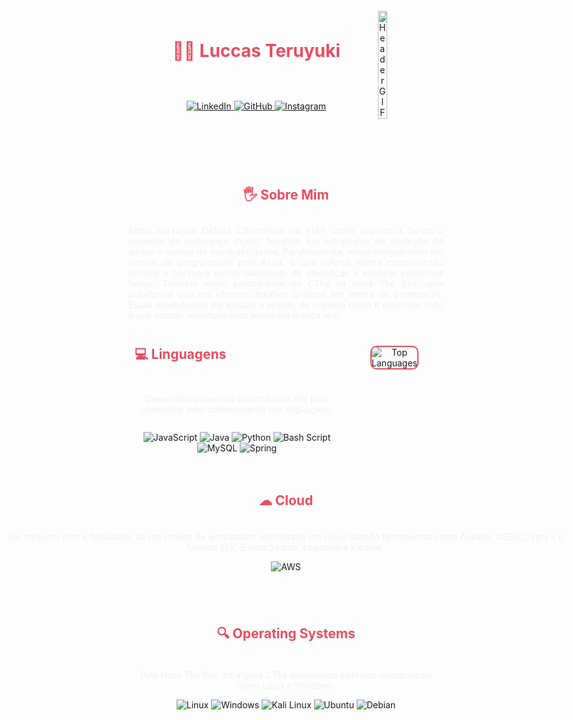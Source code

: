 <header align="center" style="display: flex; flex-direction: row-reverse; align-items: center; justify-content: center;">
  <div>
    <img src="https://i.giphy.com/media/v1.Y2lkPTc5MGI3NjExNmJ2b2R3bWpidnd0MnZwM2xmMGlvOWRsZWloMDBrYzdoN2NodDZibCZlcD12MV9pbnRlcm5hbF9naWZfYnlfaWQmY3Q9Zw/YbXLZ6dymH758xSEbM/giphy.gif" width="40%" alt="Header GIF"/>
  </div>
  <div style="display: flex; flex-direction: column">
    <div>
      <h1 style="padding: 20px; color: #E94D5F;"> 🕵️‍♀️ Luccas Teruyuki </h1>
    </div>
    <div style="padding: 10px">
      <p>
        <a href="https://www.linkedin.com/in/luccas-kobayashi/">
          <img src="https://img.shields.io/badge/LinkedIn-0077B5?style=for-the-badge&logo=linkedin&logoColor=white" alt="LinkedIn">
        </a>
        <a href="https://github.com/luccastk">
          <img src="https://img.shields.io/badge/GitHub-100000?style=for-the-badge&logo=github&logoColor=white" alt="GitHub">
        </a>
        <a href="https://www.instagram.com/luccastk/">
          <img src="https://img.shields.io/badge/-Instagram-%23E4405F?style=for-the-badge&logo=instagram&logoColor=white" alt="Instagram">
        </a>
      </p>
      </div>
    </div>
</header>
<div>
  <main align="center" style="display: flex; flex-direction: column; align-items: center; justify-content: center;">
    <div style="max-width: 1200px;">
      <h2 style="padding: 10px; color: #E94D5F;">🖐 Sobre Mim</h2>
      <p style="margin: auto; text-align: justify; color: #f0f0f0;">
        Estou cursando Defesa Cibernética na FIAP, onde exploro a fundo o universo da segurança digital, focando em estratégias de proteção de dados e análise de vulnerabilidades. 
        Paralelamente, estou mergulhando em cursos de programação pela Alura, o que reforça minha compreensão técnica e aprimora minha habilidade de identificar e explorar potenciais falhas. 
        Também estou participando de CTFs na Hack The Box, uma plataforma que me oferece desafios práticos em testes de penetração. 
        Essas experiências me ajudam a aplicar, de maneira direta e dinâmica, tudo o que estudo, transformando teoria em prática real.
      </p>
    </div>
    <div align="center" style="display: flex; justify-content: center; ">
      <div style="display: flex; flex-direction: column; align-items: flex-start; text-align: center; ">
        <h2 style="padding: 10px; color: #E94D5F;">💻 Linguagens</h2>
        <p style="color: #f0f0f0;">
          Desenvolvi pequenos projetos com API para consolidar meu conhecimento nas linguagens.
        </p>
        <p style="text-align: center;">
          <img src="https://img.shields.io/badge/JavaScript-F7DF1E?style=for-the-badge&logo=javascript&logoColor=black" alt="JavaScript">
          <img src="https://img.shields.io/badge/java-%23ED8B00.svg?style=for-the-badge&logo=openjdk&logoColor=white" alt="Java">
          <img src="https://img.shields.io/badge/python-3670A0?style=for-the-badge&logo=python&logoColor=ffdd54" alt="Python">
          <img src="https://img.shields.io/badge/bash%20script-0101?style=flat&logo=gnubash&logoColor=%23FFFFFF&labelColor=%23000000" alt="Bash Script">
          <img src="https://img.shields.io/badge/MySQL-00000F?style=for-the-badge&logo=mysql&logoColor=white" alt="MySQL">
          <img src="https://img.shields.io/badge/spring-%236DB33F.svg?style=for-the-badge&logo=spring&logoColor=white" alt="Spring">
        </p>
      </div>
      <div align="center" style="padding: 40px;">
        <img src="https://github-readme-stats-git-masterrstaa-rickstaa.vercel.app/api/top-langs/?username=luccastk&bg_color=000&border_color=30A3DC&title_color=E94D5F&text_color=FFF" alt="Top Languages" style="border-radius: 10px; border: 2px solid #E94D5F;">
      </div>
    </div>
    <div align="center">
      <h2 style="padding: 20px; color: #E94D5F;">☁ Cloud</h2>
      <p style="width: 900px; color: #f0f0f0;">
        Em conjunto com a faculdade, fiz um projeto de workstation monitorado em cloud usando ferramentas como Ansible, OSSEC, Yara e o famoso ELK (ElasticSearch, Logstash e Kibana).
      </p>
      <p>
        <img src="https://img.shields.io/badge/AWS-000.svg?style=for-the-badge&logo=amazon-aws&logoColor=white" alt="AWS">
      </p>
    </div>
    <div align="center" style="margin-top: 20px;">
      <h2 style="padding: 20px; color: #E94D5F;">🔍 Operating Systems</h2>
      <p style="color: #f0f0f0;">
        Pelo Hack The Box, fiz alguns CTFs envolvendo sistemas operacionais como Linux e Windows.
      </p>
      <p>
        <img src="https://img.shields.io/badge/Linux-000?style=for-the-badge&logo=linux&logoColor=FCC624" alt="Linux">
        <img src="https://img.shields.io/badge/Windows-000?style=for-the-badge&logo=windows&logoColor=2CA5E0" alt="Windows">
        <img src="https://img.shields.io/badge/Kali-268BEE?style=for-the-badge&logo=kalilinux&logoColor=white" alt="Kali Linux">
        <img src="https://img.shields.io/badge/Ubuntu-35495E?style=for-the-badge&logo=ubuntu&logoColor=2CA5E0" alt="Ubuntu">
        <img src="https://img.shields.io/badge/Debian-D70A53?style=for-the-badge&logo=debian&logoColor=white" alt="Debian">
      </p>
    </div>
  </main>
</div>
